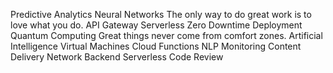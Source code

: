 Predictive Analytics Neural Networks The only way to do great work is to love what you do. API Gateway Serverless Zero Downtime Deployment Quantum Computing Great things never come from comfort zones. Artificial Intelligence Virtual Machines Cloud Functions
NLP Monitoring Content Delivery Network Backend Serverless Code Review
